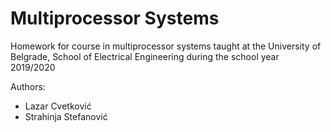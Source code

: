 # Multiprocessor Systems

Homework for course in multiprocessor systems taught at the University of Belgrade, School of Electrical Engineering during the school year 2019/2020

Authors:
- Lazar Cvetković
- Strahinja Stefanović
